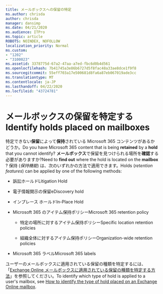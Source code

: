 ```yaml
---
title: メールボックスへの保留の特定
ms.author: chrisda
author: chrisda
manager: dansimp
ms.date: 04/21/2020
ms.audience: ITPro
ms.topic: article
ROBOTS: NOINDEX, NOFOLLOW
localization_priority: Normal
ms.custom:
- "1202"
- "3100023"
ms.assetid: 3378775d-67a2-47aa-a7ed-fbc6d0b4d561
ms.openlocfilehash: 7b41745a3e86b6727d5f8fac48a33ae8dce1f9f8
ms.sourcegitcommit: 55eff703a17e500681d8fa6a87eb067019ade3cc
ms.translationtype: MT
ms.contentlocale: ja-JP
ms.lasthandoff: 04/22/2020
ms.locfileid: "43724781"
---
```

# <a name="identify-holds-placed-on-mailboxes"></a><span data-ttu-id="8c975-102">メールボックスの保留を特定する</span><span class="sxs-lookup"><span data-stu-id="8c975-102">Identify holds placed on mailboxes</span></span>

<span data-ttu-id="8c975-103">特定できない**保留**によって**保持**されている Microsoft 365 コンテンツがあるかどうか。</span><span class="sxs-lookup"><span data-stu-id="8c975-103">Do you have Microsoft 365 content that is being **retained** by a **hold** that you cannot identify?</span></span> <span data-ttu-id="8c975-104">**メールボックス**で保留を見つけられる場所を**確認**する必要がありますか?</span><span class="sxs-lookup"><span data-stu-id="8c975-104">Need to **find out** where the hold is located on the **mailbox** ?</span></span> <span data-ttu-id="8c975-105">保持 (*保持機能*) は、次のいずれかの方法で適用できます。</span><span class="sxs-lookup"><span data-stu-id="8c975-105">Holds (*retention features*) can be applied by one of the following methods:</span></span>
  
- <span data-ttu-id="8c975-106">訴訟ホールド</span><span class="sxs-lookup"><span data-stu-id="8c975-106">Litigation Hold</span></span>

- <span data-ttu-id="8c975-107">電子情報開示の保留</span><span class="sxs-lookup"><span data-stu-id="8c975-107">eDiscovery hold</span></span>

- <span data-ttu-id="8c975-108">インプレース ホールド</span><span class="sxs-lookup"><span data-stu-id="8c975-108">In-Place Hold</span></span>

- <span data-ttu-id="8c975-109">Microsoft 365 のアイテム保持ポリシー</span><span class="sxs-lookup"><span data-stu-id="8c975-109">Microsoft 365 retention policy</span></span> 

  - <span data-ttu-id="8c975-110">特定の場所に対するアイテム保持ポリシー</span><span class="sxs-lookup"><span data-stu-id="8c975-110">Specific location retention policies</span></span>

  - <span data-ttu-id="8c975-111">組織全体に対するアイテム保持ポリシー</span><span class="sxs-lookup"><span data-stu-id="8c975-111">Organization-wide retention policies</span></span>

- <span data-ttu-id="8c975-112">Microsoft 365 ラベル</span><span class="sxs-lookup"><span data-stu-id="8c975-112">Microsoft 365 labels</span></span>

<span data-ttu-id="8c975-113">ユーザーのメールボックスに適用されている保留の種類を特定するには、「[Exchange Online メールボックスに適用されている保留の種類を特定する方法](https://docs.microsoft.com/office365/securitycompliance/identify-a-hold-on-an-exchange-online-mailbox)」を参照してください。</span><span class="sxs-lookup"><span data-stu-id="8c975-113">To identify which type of hold is applied to a user's mailbox, see [How to identify the type of hold placed on an Exchange Online mailbox](https://docs.microsoft.com/office365/securitycompliance/identify-a-hold-on-an-exchange-online-mailbox).</span></span>
